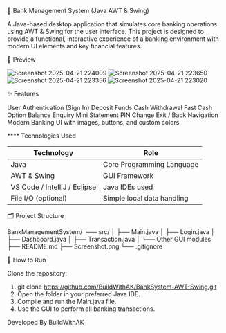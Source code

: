 🏦 Bank Management System (Java AWT & Swing)

A Java-based desktop application that simulates core banking operations using AWT & Swing for the user interface. This project is designed to provide a functional, interactive experience of a banking environment with
modern UI elements and key financial features.

📸 Preview

![Screenshot 2025-04-21 224009](https://github.com/user-attachments/assets/45554ad8-cfc9-482f-93fb-938cf32b26a9)
![Screenshot 2025-04-21 223650](https://github.com/user-attachments/assets/b5becab4-6d47-4ac2-9be2-f85b54faf7d5)
![Screenshot 2025-04-21 223356](https://github.com/user-attachments/assets/f26906f6-5420-4a5c-9727-510ff59a7004)
![Screenshot 2025-04-21 223020](https://github.com/user-attachments/assets/c499cf3d-811f-4936-9f0c-80c31ea19223)



✨ Features

User Authentication (Sign In)
Deposit Funds
Cash Withdrawal
Fast Cash Option
Balance Enquiry
Mini Statement
PIN Change
Exit / Back Navigation
Modern Banking UI with images, buttons, and custom colors

**** Technologies Used

| Technology                    | Role                       |
| ----------------------------- | -------------------------- |
| Java                          | Core Programming Language  |
| AWT & Swing                   | GUI Framework              |
| VS Code / IntelliJ / Eclipse  | Java IDEs used             |
| File I/O (optional)           | Simple local data handling |

🗂️ Project Structure

BankManagementSystem/
├── src/
│   ├── Main.java
│   ├── Login.java
│   ├── Dashboard.java
│   ├── Transaction.java
│   └── Other GUI modules
├── README.md
├── Screenshot.png
└── .gitignore

🚀 How to Run

Clone the repository:

1. git clone  https://github.com/BuildWithAK/BankSystem-AWT-Swing.git
2. Open the folder in your preferred Java IDE.
3. Compile and run the Main.java file.
4. Use the GUI to perform all banking transactions.

 Developed By
  BuildWithAK
